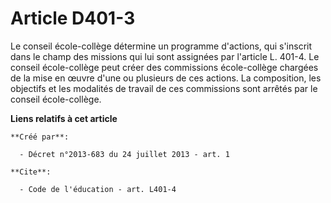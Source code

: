 # Article D401-3

Le conseil école-collège détermine un programme d'actions, qui s'inscrit dans le champ des missions qui lui sont assignées
par l'article L. 401-4. Le conseil école-collège peut créer des commissions école-collège chargées de la mise en œuvre d'une
ou plusieurs de ces actions. La composition, les objectifs et les modalités de travail de ces commissions sont arrêtés par le
conseil école-collège.

**Liens relatifs à cet article**

	**Créé par**:

	  - Décret n°2013-683 du 24 juillet 2013 - art. 1

	**Cite**:

	  - Code de l'éducation - art. L401-4
